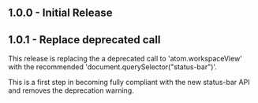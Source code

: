 ## 1.0.0 - Initial Release

## 1.0.1 - Replace deprecated call
This release is replacing the a deprecated call to 'atom.workspaceView' with the recommended 'document.querySelector("status-bar")'.

This is a first step in becoming fully compliant with the new status-bar API and removes the deprecation warning.
